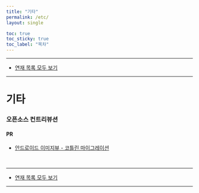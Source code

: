 ```yaml
---
title: "기타"
permalink: /etc/
layout: single

toc: true
toc_sticky: true
toc_label: "목차"
---
```


- - -

 - [연재 목록 모두 보기](/series)

- - -

# 기타

### 오픈소스 컨트리뷰션
#### PR
 - [안드로이드 이미지뷰 - 코틀린 마이그레이션](/etc/android-imagecropview-kotlin1)

<br>

- - -

 - [연재 목록 모두 보기](/series)

- - -